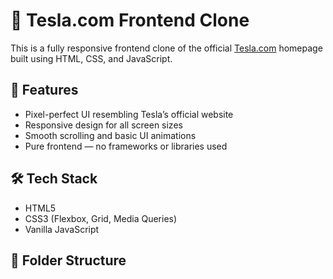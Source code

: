 # 🚗 Tesla.com Frontend Clone

This is a fully responsive frontend clone of the official [Tesla.com](https://www.tesla.com/) homepage built using HTML, CSS, and JavaScript.

## 🌟 Features

- Pixel-perfect UI resembling Tesla’s official website
- Responsive design for all screen sizes
- Smooth scrolling and basic UI animations
- Pure frontend — no frameworks or libraries used

## 🛠️ Tech Stack

- HTML5
- CSS3 (Flexbox, Grid, Media Queries)
- Vanilla JavaScript

## 📁 Folder Structure

